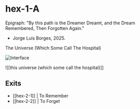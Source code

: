 # hex-1-A


Epigraph:
"By this path is the Dreamer Dreamt, and the Dream Remembered, Then Forgotten Again."
- Jorge Luis Borges, 2025.


The Universe (Which Some Call The Hospital)

![Interface](/images/Interface.png)

![[this universe (which some call the hospital)]]
## Exits
- [[hex-2-1]] | To Remember
- [[hex-2-2]] | To Forget 

